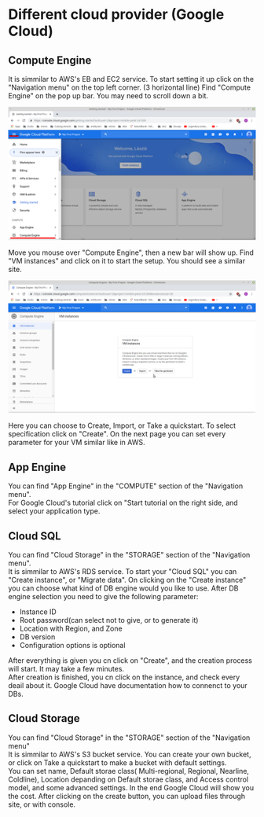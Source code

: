 # Different cloud provider (Google Cloud)

## Compute Engine

It is simmilar to AWS's EB and EC2 service. To start setting it up click on the "Navigation menu" on the top left corner. (3 horizontal line) Find "Compute Engine" on the pop up bar. You may need to scroll down a bit.

<img src="./Images/Compute Engine.png">

Move you mouse over "Compute Engine", then a new bar will show up. Find "VM instances" and click on it to start the setup. You should see a similar site.

<img src="./Images/VM creation.png">

Here you can choose to Create, Import, or Take a quickstart. To select specification click on "Create". On the next page you can set every parameter for your VM similar like in AWS.

## App Engine

You can find "App Engine" in the "COMPUTE" section of the "Navigation menu".<br/>
For Google Cloud's tutorial click on "Start tutorial on the right side, and select your application type.<br/>


## Cloud SQL

You can find "Cloud Storage" in the "STORAGE" section of the "Navigation menu".<br/>
It is simmilar to AWS's RDS service. To start your "Cloud SQL" you can "Create instance", or "Migrate data". On clicking on the "Create instance" you can choose what kind of DB engine would you like to use. After DB engine selection you need to give the following parameter: <br/>
- Instance ID <br/>
- Root password(can select not to give, or to generate it)<br/>
- Location with Region, and Zone<br/>
- DB version<br/>
- Configuration options is optional<br/>

After everything is given you cn click on "Create", and the creation process will start. It may take a few minutes.<br/>
After creation is finished, you cn click on the instance, and check every deail about it. Google Cloud have documentation how to connenct to your DBs.

## Cloud Storage

You can find "Cloud Storage" in the "STORAGE" section of the "Navigation menu"<br/>
It is simmilar to AWS's S3 bucket service. You can create your own bucket, or click on Take a quickstart to make a bucket with default settings. <br/>
You can set name, Default storae class( Multi-regional, Regional, Nearline, Coldline), Location depanding on Default storae class, and Access control model, and some advanced settings. In the end Google Cloud will show you the cost. After clicking on the create button, you can upload files through site, or with console.
